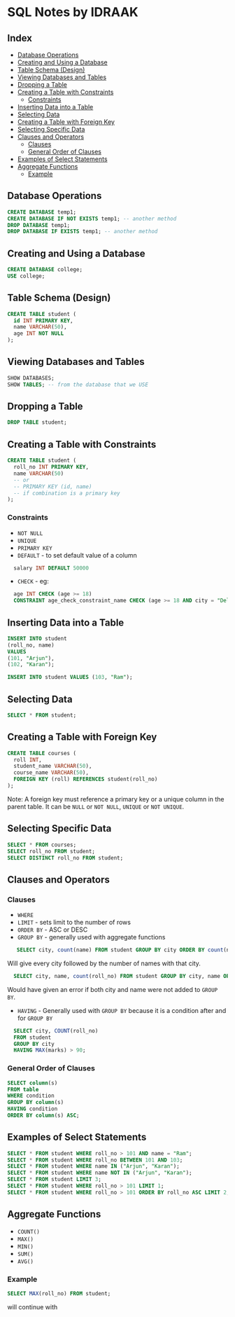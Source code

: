 # SQL Notes by IDRAAK

## Index

- [Database Operations](#database-operations)
- [Creating and Using a Database](#creating-and-using-a-database)
- [Table Schema (Design)](#table-schema-design)
- [Viewing Databases and Tables](#viewing-databases-and-tables)
- [Dropping a Table](#dropping-a-table)
- [Creating a Table with Constraints](#creating-a-table-with-constraints)
  - [Constraints](#constraints)
- [Inserting Data into a Table](#inserting-data-into-a-table)
- [Selecting Data](#selecting-data)
- [Creating a Table with Foreign Key](#creating-a-table-with-foreign-key)
- [Selecting Specific Data](#selecting-specific-data)
- [Clauses and Operators](#clauses-and-operators)
  - [Clauses](#clauses)
  - [General Order of Clauses](#general-order-of-clauses)
- [Examples of Select Statements](#examples-of-select-statements)
- [Aggregate Functions](#aggregate-functions)
  - [Example](#example)

## Database Operations

```sql
CREATE DATABASE temp1;  
CREATE DATABASE IF NOT EXISTS temp1; -- another method  
DROP DATABASE temp1;  
DROP DATABASE IF EXISTS temp1; -- another method  
```

## Creating and Using a Database

```sql
CREATE DATABASE college;  
USE college;  
```

## Table Schema (Design)

```sql
CREATE TABLE student (  
  id INT PRIMARY KEY,  
  name VARCHAR(50),  
  age INT NOT NULL  
);  
```

## Viewing Databases and Tables

```sql
SHOW DATABASES;  
SHOW TABLES; -- from the database that we USE  
```

## Dropping a Table

```sql
DROP TABLE student;  
```

## Creating a Table with Constraints

```sql
CREATE TABLE student (  
  roll_no INT PRIMARY KEY,  
  name VARCHAR(50)  
  -- or  
  -- PRIMARY KEY (id, name)  
  -- if combination is a primary key  
);  
```

### Constraints
- `NOT NULL`
- `UNIQUE`
- `PRIMARY KEY`
- `DEFAULT` - to set default value of a column
```sql
  salary INT DEFAULT 50000
```
- `CHECK` - eg:
```sql
  age INT CHECK (age >= 18)  
  CONSTRAINT age_check_constraint_name CHECK (age >= 18 AND city = "Delhi")  
```

## Inserting Data into a Table

```sql
INSERT INTO student  
(roll_no, name)  
VALUES  
(101, "Arjun"),  
(102, "Karan");  

INSERT INTO student VALUES (103, "Ram");  
```

## Selecting Data
```sql
SELECT * FROM student;  
```

## Creating a Table with Foreign Key

```sql
CREATE TABLE courses (  
  roll INT,  
  student_name VARCHAR(50),  
  course_name VARCHAR(50),  
  FOREIGN KEY (roll) REFERENCES student(roll_no)  
);
```

Note: A foreign key must reference a primary key or a unique column in the parent table. It can be `NULL` or `NOT NULL`, `UNIQUE` or `NOT UNIQUE`.

## Selecting Specific Data

```sql
SELECT * FROM courses;  
SELECT roll_no FROM student;  
SELECT DISTINCT roll_no FROM student;  
```

## Clauses and Operators

### Clauses
- `WHERE`
- `LIMIT` - sets limit to the number of rows
- `ORDER BY` - ASC or DESC
- `GROUP BY` - generally used with aggregate functions
```sql
   SELECT city, count(name) FROM student GROUP BY city ORDER BY count(name) DESC;  
```
  Will give every city followed by the number of names with that city.  
```sql  
  SELECT city, name, count(roll_no) FROM student GROUP BY city, name ORDER BY count(name) DESC;  
```
  Would have given an error if both city and name were not added to `GROUP BY`.  
- `HAVING` - Generally used with `GROUP BY` because it is a condition after and for `GROUP BY`
```sql
  SELECT city, COUNT(roll_no)  
  FROM student  
  GROUP BY city  
  HAVING MAX(marks) > 90;
```

### General Order of Clauses

```sql
SELECT column(s)  
FROM table  
WHERE condition  
GROUP BY column(s)  
HAVING condition  
ORDER BY column(s) ASC;
``` 

## Examples of Select Statements

```sql
SELECT * FROM student WHERE roll_no > 101 AND name = "Ram";  
SELECT * FROM student WHERE roll_no BETWEEN 101 AND 103;  
SELECT * FROM student WHERE name IN ("Arjun", "Karan");  
SELECT * FROM student WHERE name NOT IN ("Arjun", "Karan");  
SELECT * FROM student LIMIT 3;  
SELECT * FROM student WHERE roll_no > 101 LIMIT 1;  
SELECT * FROM student WHERE roll_no > 101 ORDER BY roll_no ASC LIMIT 2;  
```

## Aggregate Functions

- `COUNT()`
- `MAX()`
- `MIN()`
- `SUM()`
- `AVG()`

### Example
```sql
SELECT MAX(roll_no) FROM student;
```

will continue with